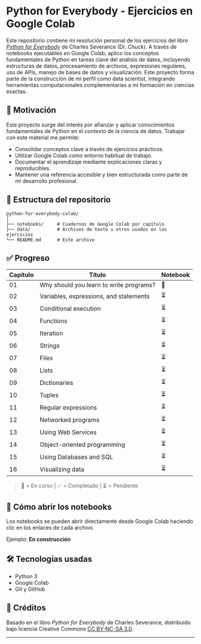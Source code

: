 # Python for Everybody - Ejercicios en Google Colab

Este repositorio contiene mi resolución personal de los ejercicios del libro [*Python for Everybody*](https://www.py4e.com/) de Charles Severance (Dr. Chuck). A través de notebooks ejecutables en Google Colab, aplico los conceptos fundamentales de Python en tareas clave del análisis de datos, incluyendo estructuras de datos, procesamiento de archivos, expresiones regulares, uso de APIs, manejo de bases de datos y visualización. Este proyecto forma parte de la construcción de mi perfil como data scientist, integrando herramientas computacionales complementarias a mi formación en ciencias exactas.

## 🧠 Motivación

Este proyecto surge del interés por afianzar y aplicar conocimientos fundamentales de Python en el contexto de la ciencia de datos. Trabajar con este material me permite:

- Consolidar conceptos clave a través de ejercicios prácticos.
- Utilizar Google Colab como entorno habitual de trabajo.
- Documentar el aprendizaje mediante explicaciones claras y reproducibles.
- Mantener una referencia accesible y bien estructurada como parte de mi desarrollo profesional.

## 📂 Estructura del repositorio

```text
python-for-everybody-colab/
│
├── notebooks/     # Cuadernos de Google Colab por capítulo
├── data/          # Archivos de texto u otros usados en los ejercicios
└── README.md      # Este archivo
```

## ✅ Progreso

| Capítulo | Título                                          | Notebook  |
|----------|-------------------------------------------------|-----------|
| 01       | Why should you learn to write programs?         | 🔄        | 
| 02       | Variables, expressions, and statements          | ⏳        |
| 03       | Conditional execution                           | ⏳        |
| 04       | Functions                                       | ⏳        |
| 05       | Iteration                                       | ⏳        |
| 06       | Strings                                         | ⏳        |
| 07       | Files                                           | ⏳        |
| 08       | Lists                                           | ⏳        |
| 09       | Dictionaries                                    | ⏳        |
| 10       | Tuples                                          | ⏳        |
| 11       | Regular expressions                             | ⏳        |
| 12       | Networked programs                              | ⏳        |
| 13       | Using Web Services                              | ⏳        |
| 14       | Object-oriented programming                     | ⏳        |
| 15       | Using Databases and SQL                         | ⏳        |
| 16       | Visualizing data                                | ⏳        |

> 🔄 = En curso | ✅ = Completado | ⏳ = Pendiente

## 🚀 Cómo abrir los notebooks

Los notebooks se pueden abrir directamente desde Google Colab haciendo clic en los enlaces de cada archivo.

Ejemplo:  **En construcción**

## 🛠 Tecnologías usadas

- Python 3
- Google Colab
- Git y GitHub

## 📌 Créditos

Basado en el libro *Python for Everybody* de Charles Severance, distribuido bajo licencia Creative Commons [CC BY-NC-SA 3.0](https://creativecommons.org/licenses/by-nc-sa/3.0/).

---
